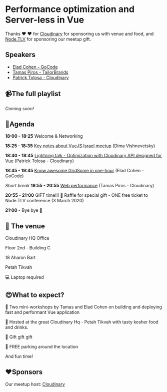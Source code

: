 
# Performance optimization and Server-less in Vue

Thanks ❤️ ❤️ for [Cloudinary](https://www.cloudinary.com/) for sponsoring us with venue and food, and [Node.TLV](https://node.tlv) for sponsoring our meetup gift.

## Speakers

* [Elad Cohen - GoCode](https://www.facebook.com/elad.fullstack)
* [Tamas Piros - TailorBrands](https://twitter.com/tpiros)
* [Patrick Tolosa - Cloudinary](https://www.cloudinary.com/)

## 📹The full playlist

*Coming soon!*

## 📆Agenda

**18:00 - 18:25** Welcome & Networking

**18:25 - 18:35** [Key notes about VueJS Israel meetup](https://slides.com/dimshik/vue-js-israel-keynote/fullscreen#/) (Dima Vishnevetsky)

**18:40 - 18:45** [Lightning talk - Optimization with Cloudinary API designed for Vue](https://drive.google.com/file/d/1QtnK5ruz3xF8HSvadPLt2MZdM155XizZ/view?usp=sharing) (Patrick Tolosa - Cloudinary)

**18:45 - 19:45** [Know awesome GridSome in one-hour](https://bit.ly/gocode-gridsome) (Elad Cohen - GoCode)

_Short break_
**19:55 - 20:55** [Web performance](https://drive.google.com/file/d/140Bw6R4CI2A_mNpDjjvz99n3u5tZmk98/view?usp=sharing) (Tamas Piros - Cloudinary)

**20:55 - 21:00** GIFT time!!! 🎁 Raffle for special gift - ONE free ticket to Node.TLV conference (3 March 2020)

**21:00** - Bye bye 🖖

## 🏢 The venue

Cloudinary HQ Office

Floor 2nd - Building C

18 Aharon Bart

Petah Tikvah

💻 Laptop required

## 😍What to expect?

💯 Two mini-workshops by Tamas and Elad Cohen on building and deploying fast and performant Vue application

📍 Hosted at the great Cloudinary Hq - Petah Tikvah with tasty kosher food and drinks.

🎁 Gift gift gift

🚙 FREE parking around the location

And fun time!

## ❤️Sponsors

Our meetup host: [Cloudinary](https://www.cloudinary.com/)

